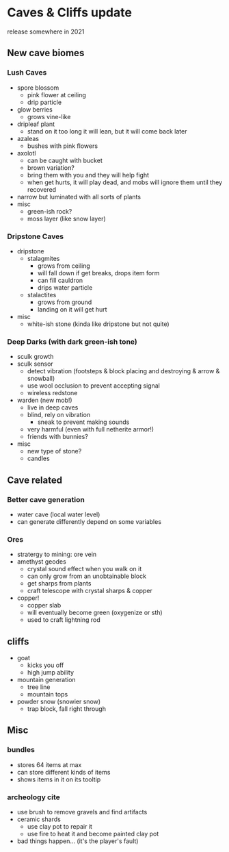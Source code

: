 # Caves & Cliffs update
release somewhere in 2021

## New cave biomes

### Lush Caves
- spore blossom
    - pink flower at ceiling
    - drip particle
- glow berries
    - grows vine-like
- dripleaf plant
    - stand on it too long it will lean, but it will come back later
- azaleas
    - bushes with pink flowers
- axolotl
    - can be caught with bucket
    - brown variation?
    - bring them with you and they will help fight
    - when get hurts, it will play dead, and mobs will ignore them until they recovered
- narrow but luminated with all sorts of plants
- misc
    - green-ish rock?
    - moss layer (like snow layer)

### Dripstone Caves
- dripstone
    - stalagmites
        - grows from ceiling
        - will fall down if get breaks, drops item form
        - can fill cauldron
        - drips water particle
    - stalactites
        - grows from ground
        - landing on it will get hurt
- misc
    - white-ish stone (kinda like dripstone but not quite)

### Deep Darks (with dark green-ish tone)
- sculk growth
- sculk sensor
    - detect vibration (footsteps & block placing and destroying & arrow & snowball)
    - use wool occlusion to prevent accepting signal
    - wireless redstone
- warden (new mob!)
    - live in deep caves
    - blind, rely on vibration
        - sneak to prevent making sounds
    - very harmful (even with full netherite armor!)
    - friends with bunnies?
- misc
    - new type of stone?
    - candles

## Cave related

### Better cave generation
- water cave (local water level)
- can generate differently depend on some variables

### Ores
- stratergy to mining: ore vein
- amethyst geodes
    - crystal sound effect when you walk on it
    - can only grow from an unobtainable block
    - get sharps from plants
    - craft telescope with crystal sharps & copper
- copper!
    - copper slab
    - will eventually become green (oxygenize or sth)
    - used to craft lightning rod    

## cliffs
- goat
    - kicks you off
    - high jump ability
- mountain generation
    - tree line
    - mountain tops
- powder snow (snowier snow)
    - trap block, fall right through

## Misc

### bundles
- stores 64 items at max
- can store different kinds of items
- shows items in it on its tooltip

### archeology cite
- use brush to remove gravels and find artifacts
- ceramic shards
    - use clay pot to repair it
    - use fire to heat it and become painted clay pot
- bad things happen... (it's the player's fault)
